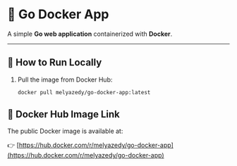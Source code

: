 # 🐳 Go Docker App

A simple **Go web application** containerized with **Docker**.

---

## 🚀 How to Run Locally

1. Pull the image from Docker Hub:
   ```bash
   docker pull melyazedy/go-docker-app:latest


## 🐳 Docker Hub Image Link

The public Docker image is available at:

👉 [https://hub.docker.com/r/melyazedy/go-docker-app](https://hub.docker.com/r/melyazedy/go-docker-app)
